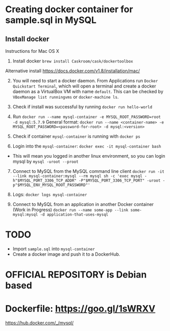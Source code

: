 # Creating docker container for sample.sql in MySQL

## Install docker

Instructions for Mac OS X

1. Install docker
`brew install Caskroom/cask/dockertoolbox`

Alternative install https://docs.docker.com/v1.8/installation/mac/

2. You will need to start a docker daemon.
From Applications run `Docker Quickstart Terminal`, which will open a terminal
and create a docker daemon as a VirtualBox VM with name `default`.
This can be checked by `VBoxManage list runningvms` or `docker-machine ls`.

3. Check if install was successful by running `docker run hello-world`

4. Run `docker run --name mysql-container -e MYSQL_ROOT_PASSWORD=root -d mysql:5.7.9`
General format: `docker run --name <container-name> -e MYSQL_ROOT_PASSWORD=<password-for-root> -d mysql:<version>`

5. Check if container `mysql-container` is running with `docker ps`

6. Login into the `mysql-container`: `docker exec -it mysql-container bash`
 - This will mean you logged in another linux environment, so you can login mysql by `mysql -uroot --proot`

7. Connect to MySQL from the MySQL command line client
`docker run -it --link mysql-container:mysql --rm mysql sh -c 'exec mysql -h"$MYSQL_PORT_3306_TCP_ADDR" -P"$MYSQL_PORT_3306_TCP_PORT" -uroot -p"$MYSQL_ENV_MYSQL_ROOT_PASSWORD"'`

8. Logs: `docker logs mysql-container`

9. Connect to MySQL from an application in another Docker container (Work in Progress)
`docker run --name some-app --link some-mysql:mysql -d application-that-uses-mysql`

# TODO
- Import `sample.sql` into `mysql-container`
- Create a docker image and push it to a DockerHub.

# OFFICIAL REPOSITORY is Debian based
# Dockerfile: https://goo.gl/1sWRXV
https://hub.docker.com/_/mysql/
